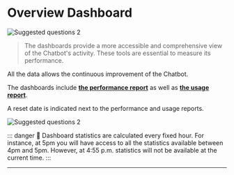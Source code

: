 # Overview Dashboard

<div class="image_center">
  <img :src="$withBase('/assets/img/virtual-agent-studio/dashboards/dashboard1.png')" alt="Suggested questions 2">
</div>

>   The dashboards provide a more accessible and comprehensive view of the
>   Chatbot's activity. These tools are essential to measure its performance.

All the data allows the continuous improvement of the Chatbot.

The dashboards include [**the performance report**](/solutions/virtual-agent-studio/chatbot/Dashboards/Performance.html) as well as
[**the usage report**](/solutions/virtual-agent-studio/chatbot/Dashboards/Usage.html).


A reset date is indicated next to the performance and usage reports.

<div class="image_center">
  <img :src="$withBase('/assets/img/virtual-agent-studio/dashboards/dashboard2.png')" alt="Suggested questions 2">
</div>


::: danger 🔴
Dashboard statistics are calculated every fixed hour. For instance, at 5pm you
will have access to all the statistics available between 4pm and 5pm. However,
at 4:55 p.m. statistics will not be available at the current time.
:::


---


<Hubspot />
